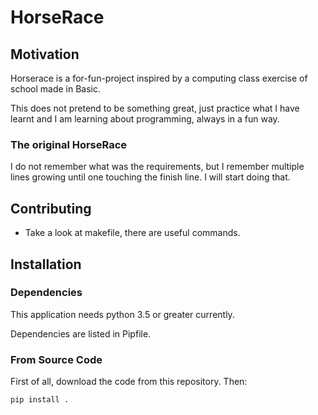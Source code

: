# HorseRace

## Motivation

Horserace is a for-fun-project inspired by a computing class exercise of school made in Basic.

This does not pretend to be something great, just practice what I have learnt and I am learning about programming, always in a fun way.

### The original HorseRace

I do not remember what was the requirements, but I remember multiple lines growing until one touching the finish line. I will start doing that.

## Contributing

* Take a look at makefile, there are useful commands.

## Installation

### Dependencies

This application needs python 3.5 or greater currently.

Dependencies are listed in Pipfile.

### From Source Code

First of all, download the code from this repository. Then:

    pip install .
